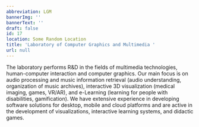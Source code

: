 ```yaml
---
abbreviation: LGM
bannerImg: ''
bannerText: ''
draft: false
id: 17
location: Some Random Location
title: 'Laboratory of Computer Graphics and Multimedia '
url: null
---
```


The laboratory performs R&D in the fields of multimedia technologies, human-computer interaction and computer graphics. Our main focus is on audio processing and music information retrieval (audio understanding, organization of music archives), interactive 3D visualization (medical imaging, games, VR/AR), and e-Learning (learning for people with disabilities, gamification). We have extensive experience in developing software solutions for desktop, mobile and cloud platforms and are active in the development of visualizations, interactive learning systems, and didactic games.